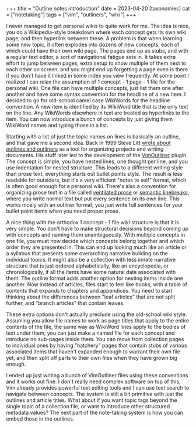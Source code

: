 +++
title = "Outline notes introduction"
date = 2023-04-20
[taxonomies]
cat = ["notetaking"]
tags = ["vim", "outliners", "wiki"]
+++

I never managed to get personal wikis to quite work for me.
The idea is nice, you do a Wikipedia-style breakdown where each concept gets its own wiki page, and then hyperlink between these.
A problem is that when learning some new topic, it often explodes into dozens of new concepts, each of which could have their own wiki page.
The pages end up as stubs, and with a regular text editor, a sort of navigational fatigue sets in.
It takes extra effort to jump between pages, extra setup to show multiple of them next to each other on screen, and you might end up forgetting a page even is there if you don't have it linked in some index you view frequently.
At some point I realized I can relax the assumption of 1 concept - 1 page - 1 file for the personal wiki.
One file can have multiple concepts, just list them one after another and have some syntax convention for the headline of a new item.
I decided to go for old-school camel case WikiWords for the headline convention.
A new item is identified by its WikiWord title that is the only text on the line.
Any WikiWords elsewhere in text are treated as hyperlinks to the item.
You can now introduce a bunch of concepts by just giving them WikiWord names and typing those in a list.

Starting with a list of just the topic names on lines is basically an outline, and that gave me a second idea.
Back in 1999 Steve Litt [wrote about outlines and outliners](http://www.troubleshooters.com/tpromag/199911/199911.htm) as a tool for organizing projects and writing documents.
His stuff later led to the development of the [VimOutliner](https://github.com/vimoutliner/vimoutliner) plugin.
The concept is simple, you have nested lines, one thought per line, and you use indentation for nested structure.
This leads to a different writing style than prose text, everything starts out bullet points style.
The result is less readable for outsiders, but it's a very efficient "notes to self" format, which is often good enough for a personal wiki.
There's also a convention for organizing prose text in a file called [ventilated prose](https://writetheasciidocs.netlify.app/ventilated-prose) or [semantic linebreaks](https://sembr.org/), where you write normal text but put every sentence on its own line.
This works nicely with an outliner format, you just write full sentences for your bullet point items when you need proper prose.

A nice thing with the orthodox 1 concept - 1 file wiki structure is that it is very simple.
You don't have to make structural decisions beyond coming up with concepts and naming them unambiguously.
With multiple concepts in one file, you must now decide which concepts belong together and which order they are presented in.
This can end up looking much like an article or a syllabus that presents some overarching narrative building on the individual topics.
It might also be a collection with less innate narrative structure that is just ordered alphabetically, like an encyclopedia, or chronologically, if all the items have some natural date associated with them.
The outline format adds another option for nesting items inside one another.
Now instead of articles, files start to feel like books, with a table of contents that expands to chapters and appendices.
You need to start thinking about the differences between "leaf articles" that are not split further, and "branch articles" that contain leaves.

These extra options don't actually preclude using the old-school wiki style.
Assuming you allow file names to work as page titles that apply to the entire contents of the file, the same way as WikiWord lines apply to the bodies of text under them, you can just make a named file for each concept and introduce no sub-pages inside them.
You can move from collection pages to individual ones by having "hatchery" pages that contain stubs of various associated items that haven't expanded enough to warrant their own file yet, and then split off parts to their own files when they have grown big enough.

I ended up just writing a bunch of VimOutliner files using these conventions and it works out fine.
I don't really need complex software on top of this, Vim already provides powerful text editing tools and I can use text search to navigate between concepts.
The system is still a bit primitive with just the outlines and article titles.
What about if you want topic tags beyond the single topic of a collection file, or want to introduce other structured metadata values?
The next part of the note-taking system is how you can embed those in the outlines.
